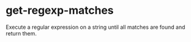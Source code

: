 # get-regexp-matches
Execute a regular expression on a string until all matches are found and return them.

